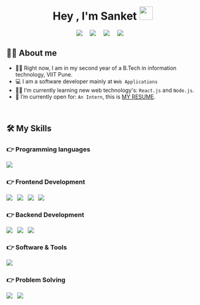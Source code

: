 <h1 align="center">Hey , I'm Sanket <img src="https://media.giphy.com/media/hvRJCLFzcasrR4ia7z/giphy.gif" width="35"></h1>

<p align='center'>
  <a href="https://www.linkedin.com/in/sanketsupekar/"><img src="https://img.shields.io/badge/linkedin-%230077B5.svg?&style=for-the-badge&logo=linkedin&logoColor=white" /></a>&nbsp;&nbsp;&nbsp;&nbsp;
  <a href="mailto:sanketsupekar123@gmail.com?subject=Olá%20Stefany"><img src="https://img.shields.io/badge/gmail-%23D14836.svg?&style=for-the-badge&logo=gmail&logoColor=white" /></a>&nbsp;&nbsp;&nbsp;&nbsp;
    <a href="https://www.instagram.com/sanket_supekar_patil/"><img src="https://img.shields.io/badge/Instagram-%23E4405F.svg?style=for-the-badge&logo=Instagram&logoColor=white" /></a>&nbsp;&nbsp;&nbsp;&nbsp;
     <a href="https://www.facebook.com/sanket.supekar.712/"><img src="https://img.shields.io/badge/Facebook-%231877F2.svg?style=for-the-badge&logo=Facebook&logoColor=white" /></a>&nbsp;&nbsp;&nbsp;&nbsp;
  

</p>

## :sassy_man:  About me
- :student: Right now, I am in my second year of a B.Tech in information technology, VIIT Pune.
- :computer: I am a software developer mainly at `Web Applications`
- :student: I’m currently learning new web technology's: `React.js` and `Node.js`.
- :thinking: I’m currently open for: `An Intern`, this is [MY RESUME](https://drive.google.com/file/d/1EUPwH5Ye9haBDO_muwyMyVD-WT90OwiR/view?usp=sharing).

<br>

## 🛠️ My Skills

### 👉 Programming languages
<p>
  <img src="https://img.shields.io/badge/Java-20232A?style=for-the-badge&logo=Java&logoColor=61DAFB" />&nbsp;&nbsp;

### 👉 Frontend Development
<p>
  <img src="https://img.shields.io/badge/HTML-20232A?style=for-the-badge&logo=HTML5&logoColor=61DAFB" />&nbsp;&nbsp;
  <img src="https://img.shields.io/badge/CSS-20232A?style=for-the-badge&logo=CSS3&logoColor=61DAFB" />&nbsp;&nbsp;
  <img src="https://img.shields.io/badge/React-20232A?style=for-the-badge&logo=react&logoColor=61DAFB" />&nbsp;&nbsp;
  <img src="https://img.shields.io/badge/Bootstrap-20232A?style=for-the-badge&logo=Bootstrap&logoColor=61DAFB" />&nbsp;&nbsp;
  </p>
  
### 👉 Backend Development
<p>
  <img src="https://img.shields.io/badge/Node.js-20232A?style=for-the-badge&logo=Node.js&logoColor=61DAFB" />&nbsp;&nbsp;
  <img src="https://img.shields.io/badge/Express.js-20232A?style=for-the-badge&logo=express&logoColor=61DAFB" />&nbsp;&nbsp;
  <img src="https://img.shields.io/badge/MongoDB-20232A?style=for-the-badge&logo=MongoDB&logoColor=61DAFB" />&nbsp;&nbsp;
  </p>

### 👉 Software & Tools
<p>
  <img src="https://img.shields.io/badge/Github-20232A?style=for-the-badge&logo=GitHub&logoColor=61DAFB" />&nbsp;&nbsp;
  </p>
  
 
### 👉 Problem Solving
<p>
  <img src="https://img.shields.io/badge/HackerRank-20232A?style=for-the-badge&logo=HackerRank&logoColor=61DAFB" />&nbsp;&nbsp;
  <img src="https://img.shields.io/badge/GeekForGeeks-20232A?style=for-the-badge&logo=GeeksforGeeks&logoColor=61DAFB" />&nbsp;&nbsp;
  </p>

